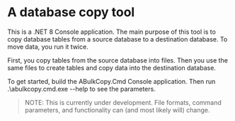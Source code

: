 # A database copy tool

This is a .NET 8 Console application. The main purpose of this tool is to copy database tables from a source database to a destination database. To move data, you run it twice.

First, you copy tables from the source database into files. Then you use the same files to create tables and copy data into the destination database.

To get started, build the ABulkCopy.Cmd Console application. Then run .\abulkcopy.cmd.exe --help to see the parameters.

> NOTE: This is currently under development. File formats, command parameters, and functionality can (and most likely will) change.
